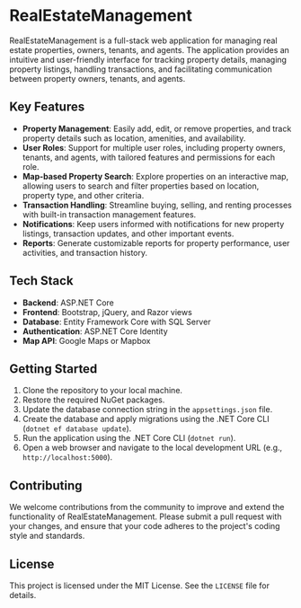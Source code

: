 # RealEstateManagement
RealEstateManagement is a full-stack web application for managing real estate properties, owners, tenants, and agents. The application provides an intuitive and user-friendly interface for tracking property details, managing property listings, handling transactions, and facilitating communication between property owners, tenants, and agents.

## Key Features
- **Property Management**: Easily add, edit, or remove properties, and track property details such as location, amenities, and availability.
- **User Roles**: Support for multiple user roles, including property owners, tenants, and agents, with tailored features and permissions for each role.
- **Map-based Property Search**: Explore properties on an interactive map, allowing users to search and filter properties based on location, property type, and other criteria.
- **Transaction Handling**: Streamline buying, selling, and renting processes with built-in transaction management features.
- **Notifications**: Keep users informed with notifications for new property listings, transaction updates, and other important events.
- **Reports**: Generate customizable reports for property performance, user activities, and transaction history.

## Tech Stack
- **Backend**: ASP.NET Core
- **Frontend**: Bootstrap, jQuery, and Razor views
- **Database**: Entity Framework Core with SQL Server
- **Authentication**: ASP.NET Core Identity
- **Map API**: Google Maps or Mapbox

## Getting Started
1. Clone the repository to your local machine.
2. Restore the required NuGet packages.
3. Update the database connection string in the `appsettings.json` file.
4. Create the database and apply migrations using the .NET Core CLI (`dotnet ef database update`).
5. Run the application using the .NET Core CLI (`dotnet run`).
6. Open a web browser and navigate to the local development URL (e.g., `http://localhost:5000`).

## Contributing
We welcome contributions from the community to improve and extend the functionality of RealEstateManagement. Please submit a pull request with your changes, and ensure that your code adheres to the project's coding style and standards.

## License
This project is licensed under the MIT License. See the `LICENSE` file for details.
